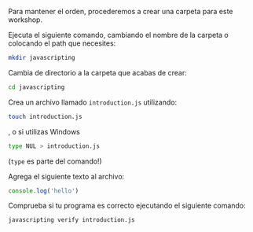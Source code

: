 Para mantener el orden, procederemos a crear una carpeta para este workshop.

Ejecuta el siguiente comando, cambiando el nombre de la carpeta o colocando el path que necesites:

```bash
mkdir javascripting
```

Cambia de directorio a la carpeta que acabas de crear:

```bash
cd javascripting
```

Crea un archivo llamado `introduction.js` utilizando:
```bash
touch introduction.js
```
, o si utilizas Windows
```bash
type NUL > introduction.js
```
(`type` es parte del comando!)

Agrega el siguiente texto al archivo:

```js
console.log('hello')
```
  
Comprueba si tu programa es correcto ejecutando el siguiente comando:

```bash
javascripting verify introduction.js
```



